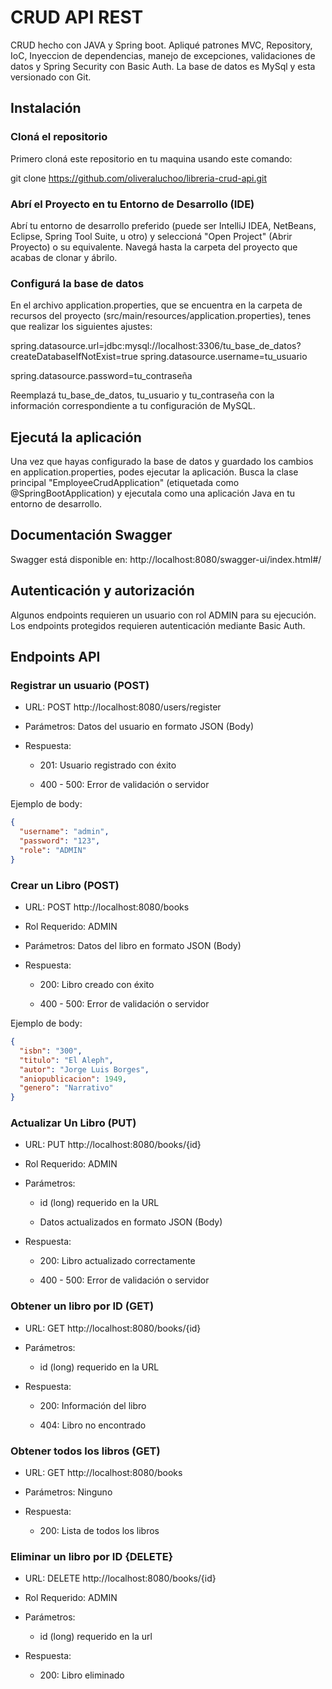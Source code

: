 # CRUD API REST

CRUD hecho con JAVA y Spring boot. Apliqué patrones MVC, Repository, IoC, Inyeccion de dependencias, manejo de excepciones, validaciones de datos y Spring Security con Basic Auth. La base de datos es MySql y esta versionado con Git.

## Instalación

### Cloná el repositorio
Primero cloná este repositorio en tu maquina usando este comando:

git clone https://github.com/oliveraluchoo/libreria-crud-api.git

### Abrí el Proyecto en tu Entorno de Desarrollo (IDE)

Abrí tu entorno de desarrollo preferido (puede ser IntelliJ IDEA, NetBeans, Eclipse, Spring Tool Suite, u otro) y seleccioná "Open Project" (Abrir Proyecto) o su equivalente. Navegá hasta la carpeta del proyecto que acabas de clonar y ábrilo.

### Configurá la base de datos

En el archivo application.properties, que se encuentra en la carpeta de recursos del proyecto (src/main/resources/application.properties), tenes que realizar los siguientes ajustes:

spring.datasource.url=jdbc:mysql://localhost:3306/tu_base_de_datos?createDatabaseIfNotExist=true
spring.datasource.username=tu_usuario 

spring.datasource.password=tu_contraseña

Reemplazá tu_base_de_datos, tu_usuario y tu_contraseña con la información correspondiente a tu configuración de MySQL.

## Ejecutá la aplicación

Una vez que hayas configurado la base de datos y guardado los cambios en application.properties, podes ejecutar la aplicación. Busca la clase principal "EmployeeCrudApplication" (etiquetada como @SpringBootApplication) y ejecutala como una aplicación Java en tu entorno de desarrollo.

## Documentación Swagger

Swagger está disponible en: http://localhost:8080/swagger-ui/index.html#/

## Autenticación y autorización

Algunos endpoints requieren un usuario con rol ADMIN para su ejecución.
Los endpoints protegidos requieren autenticación mediante Basic Auth.

## Endpoints API

### Registrar un usuario (POST)

 - URL: POST http://localhost:8080/users/register

 - Parámetros: Datos del usuario en formato JSON (Body)

 - Respuesta:

    - 201: Usuario registrado con éxito

    - 400 - 500: Error de validación o servidor

Ejemplo de body:
```json
{
  "username": "admin",
  "password": "123",
  "role": "ADMIN"
}
```

### Crear un Libro (POST)

 - URL: POST http://localhost:8080/books

 - Rol Requerido: ADMIN

 - Parámetros: Datos del libro en formato JSON (Body)

 - Respuesta:

   - 200: Libro creado con éxito

   - 400 - 500: Error de validación o servidor

Ejemplo de body:

```json
{
  "isbn": "300",
  "titulo": "El Aleph",
  "autor": "Jorge Luis Borges",
  "aniopublicacion": 1949,
  "genero": "Narrativo"
}
```

### Actualizar Un Libro (PUT)

 - URL: PUT http://localhost:8080/books/{id}

 - Rol Requerido: ADMIN

 - Parámetros:

    - id (long) requerido en la URL

    - Datos actualizados en formato JSON (Body)

 - Respuesta:

    - 200: Libro actualizado correctamente

    - 400 - 500: Error de validación o servidor

### Obtener un libro por ID (GET)

 - URL: GET http://localhost:8080/books/{id}

 - Parámetros:

    - id (long) requerido en la URL

 - Respuesta:

    - 200: Información del libro

    - 404: Libro no encontrado

### Obtener todos los libros (GET)

 - URL: GET http://localhost:8080/books

 - Parámetros: Ninguno

 - Respuesta:

    - 200: Lista de todos los libros

### Eliminar un libro por ID {DELETE}

 - URL: DELETE http://localhost:8080/books/{id}

 - Rol Requerido: ADMIN

 - Parámetros: 
 
    - id (long) requerido en la url

 - Respuesta:

    - 200: Libro eliminado